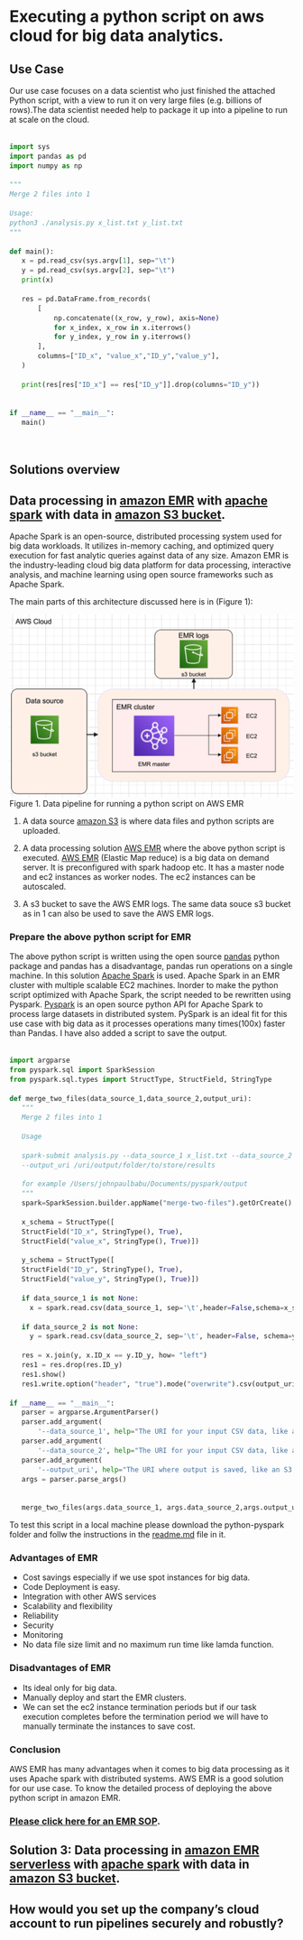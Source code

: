  
# **Executing a python script on aws cloud for big data analytics.**
 
## **Use Case**
Our use case focuses on a data scientist who just finished the attached Python script, with a view to run it on very large files (e.g. billions of rows).The data scientist needed help to package it up into a pipeline to run at scale on the cloud.
 
```python
 
import sys
import pandas as pd
import numpy as np
 
"""
Merge 2 files into 1
 
Usage:
python3 ./analysis.py x_list.txt y_list.txt
"""
 
def main():
   x = pd.read_csv(sys.argv[1], sep="\t")
   y = pd.read_csv(sys.argv[2], sep="\t")
   print(x)
 
   res = pd.DataFrame.from_records(
       [
           np.concatenate((x_row, y_row), axis=None)
           for x_index, x_row in x.iterrows()
           for y_index, y_row in y.iterrows()
       ],
       columns=["ID_x", "value_x","ID_y","value_y"],
   )
 
   print(res[res["ID_x"] == res["ID_y"]].drop(columns="ID_y"))
 
 
if __name__ == "__main__":
   main()
 
 
```
## **Solutions overview**
 
 
## **Data processing in [amazon EMR](https://aws.amazon.com/emr/) with [apache spark](https://aws.amazon.com/big-data/what-is-spark/) with data in [amazon S3 bucket](https://aws.amazon.com/s3/).**
 
Apache Spark is an open-source, distributed processing system used for big data workloads. It utilizes in-memory caching, and optimized query execution for fast analytic queries against data of any size. Amazon EMR is the industry-leading cloud big data platform for data processing, interactive analysis, and machine learning using open source frameworks such as Apache Spark.
 
The main parts of this architecture discussed here is in (Figure 1):
 
![architecture2](images/Architecture-EMR-S3.png)
Figure 1. Data pipeline for running a python script on AWS EMR
 
1. A data source [amazon S3](https://aws.amazon.com/s3/) is where data files and python scripts are uploaded.
 
2. A data processing solution [AWS EMR](https://aws.amazon.com/emr/) where the above python script is executed. [AWS EMR](https://aws.amazon.com/emr/) (Elastic Map reduce) is a big data on demand server. It is preconfigured with spark hadoop etc. It has a master node and ec2 instances as worker nodes. The ec2 instances can be autoscaled. 

3. A s3 bucket to save the AWS EMR logs. The same data souce s3 bucket as in 1 can also be used to save the
   AWS EMR logs.  
 
### **Prepare the above python script for EMR**
 
The above python script is written using the open source [pandas](https://pandas.pydata.org/) python package and pandas has a disadvantage, pandas run operations on a single machine. In this solution  [Apache Spark](https://spark.apache.org/) is used. Apache Spark in an EMR cluster with multiple scalable EC2 machines. Inorder to make the python script optimized with Apache Spark, the script needed to be rewritten using Pyspark. [Pyspark](https://spark.apache.org/docs/latest/api/python/) is an open source python API for Apache Spark to process large datasets in distributed system. PySpark is an ideal fit for this use case with big data as it processes operations many times(100x) faster than Pandas. I have also added a script to save the output.
 
```python
 
import argparse
from pyspark.sql import SparkSession
from pyspark.sql.types import StructType, StructField, StringType
 
def merge_two_files(data_source_1,data_source_2,output_uri):
   """
   Merge 2 files into 1
  
   Usage
  
   spark-submit analysis.py --data_source_1 x_list.txt --data_source_2 y_list.txt 
   --output_uri /uri/output/folder/to/store/results
  
   for example /Users/johnpaulbabu/Documents/pyspark/output
   """
   spark=SparkSession.builder.appName("merge-two-files").getOrCreate()
  
   x_schema = StructType([
   StructField("ID_x", StringType(), True),
   StructField("value_x", StringType(), True)])
  
   y_schema = StructType([
   StructField("ID_y", StringType(), True),
   StructField("value_y", StringType(), True)])
  
   if data_source_1 is not None:
     x = spark.read.csv(data_source_1, sep='\t',header=False,schema=x_schema)
  
   if data_source_2 is not None:
     y = spark.read.csv(data_source_2, sep='\t', header=False, schema=y_schema)
  
   res = x.join(y, x.ID_x == y.ID_y, how= "left")
   res1 = res.drop(res.ID_y)
   res1.show()
   res1.write.option("header", "true").mode("overwrite").csv(output_uri)
 
if __name__ == "__main__":
   parser = argparse.ArgumentParser()
   parser.add_argument(
       '--data_source_1', help="The URI for your input CSV data, like an S3 bucket location.")
   parser.add_argument(
       '--data_source_2', help="The URI for your input CSV data, like an S3 bucket location.")
   parser.add_argument(
       '--output_uri', help="The URI where output is saved, like an S3 bucket location.")
   args = parser.parse_args()
  
 
   merge_two_files(args.data_source_1, args.data_source_2,args.output_uri)
```

To test this script in a local machine please download the python-pyspark folder and follw the instructions in the [readme.md](/python-pyspark/readme.md) file in it. 
 
### **Advantages of EMR**
* Cost savings especially if we use spot instances for big data.
* Code Deployment is easy.
* Integration with other AWS services
* Scalability and flexibility
* Reliability
* Security
* Monitoring
* No data file size limit and no maximum run time like lamda function.
 
 
 
### **Disadvantages of EMR**
* Its ideal only for big data.
* Manually deploy and start the EMR clusters.
* We can set the ec2 instance termination periods but if our task execution completes before the termination
  period we will have to manually terminate the instances to save cost.
 
 
### **Conclusion**
 
AWS EMR has many advantages when it comes to big data processing as it uses Apache spark with distributed systems. AWS EMR is a good solution for our use case. To know the detailed process of deploying the above python script in amazon EMR. 
### [**Please click here for an EMR SOP**](/EMR-SOP.md).
 
## **Solution 3: Data processing in [amazon EMR serverless](https://aws.amazon.com/emr/serverless/) with [apache spark](https://aws.amazon.com/big-data/what-is-spark/) with data in [amazon S3 bucket](https://aws.amazon.com/s3/).**
 
 
## How would you set up the company’s cloud account to run pipelines securely and robustly?
 
 
 

